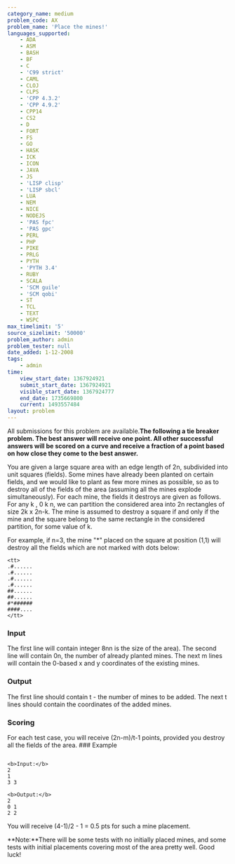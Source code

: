 ```yaml
---
category_name: medium
problem_code: AX
problem_name: 'Place the mines!'
languages_supported:
    - ADA
    - ASM
    - BASH
    - BF
    - C
    - 'C99 strict'
    - CAML
    - CLOJ
    - CLPS
    - 'CPP 4.3.2'
    - 'CPP 4.9.2'
    - CPP14
    - CS2
    - D
    - FORT
    - FS
    - GO
    - HASK
    - ICK
    - ICON
    - JAVA
    - JS
    - 'LISP clisp'
    - 'LISP sbcl'
    - LUA
    - NEM
    - NICE
    - NODEJS
    - 'PAS fpc'
    - 'PAS gpc'
    - PERL
    - PHP
    - PIKE
    - PRLG
    - PYTH
    - 'PYTH 3.4'
    - RUBY
    - SCALA
    - 'SCM guile'
    - 'SCM qobi'
    - ST
    - TCL
    - TEXT
    - WSPC
max_timelimit: '5'
source_sizelimit: '50000'
problem_author: admin
problem_tester: null
date_added: 1-12-2008
tags:
    - admin
time:
    view_start_date: 1367924921
    submit_start_date: 1367924921
    visible_start_date: 1367924777
    end_date: 1735669800
    current: 1493557484
layout: problem
---
```

All submissions for this problem are available.**The following a tie breaker problem. The best answer will receive one point. All other successful answers will be scored on a curve and receive a fraction of a point based on how close they come to the best answer.**

You are given a large square area with an edge length of 2n, subdivided into unit squares (fields). Some mines have already been planted on certain fields, and we would like to plant as few more mines as possible, so as to destroy all of the fields of the area (assuming all the mines explode simultaneously). For each mine, the fields it destroys are given as follows. For any  k , 0 k n, we can partition the considered area into 2n rectangles of size 2k x 2n-k. The mine is assumed to destroy a square if and only if the mine and the square belong to the same rectangle in the considered partition, for some value of k.

For example, if n=3, the mine "\*" placed on the square at position (1,1) will destroy all the fields which are not marked with dots below:

```
<tt>
.#......
.#......
.#......
.#......
##......
##......
#*######
####....
</tt>
```
### Input

The first line will contain integer 8nn is the size of the area). The second line will contain 0n, the number of already planted mines. The next m lines will contain the 0-based x and y coordinates of the existing mines.

### Output

The first line should contain t - the number of mines to be added. The next t lines should contain the coordinates of the added mines.

### Scoring

For each test case, you will receive (2n-m)/t-1 points, provided you destroy all the fields of the area. ### Example

```

<b>Input:</b>
2
1
3 3

<b>Output:</b>
2
0 1
2 2

```
You will receive (4-1)/2 - 1 = 0.5 pts for such a mine placement.

**Note:**There will be some tests with no initially placed mines, and some tests with initial placements covering most of the area pretty well. Good luck!